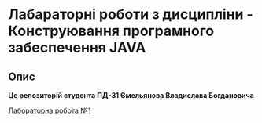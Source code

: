 # Лабараторні роботи з дисципліни - Конструювання програмного забеспечення JAVA

## Опис

**Це репозиторій студента ПД-31 Ємельянова Владислава Богдановича**

[Лабораторна робота №1](src/main/java/org/example/lab_1/README.MD)

